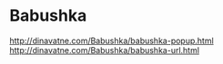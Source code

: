 # Babushka
http://dinavatne.com/Babushka/babushka-popup.html
http://dinavatne.com/Babushka/babushka-url.html
